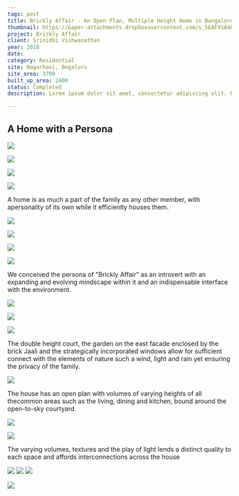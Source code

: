 ```yaml
---
tags: post
title: Brickly Affair - An Open Plan, Multiple Height Home in Bangalore
thumbnail: https://paper-attachments.dropboxusercontent.com/s_5EAF91A48C2FF13DCA080F637C9DDD04B4757EC6FF4D541AE4D1E6DB46FE34CC_1729164696166_SIDE+FACADE.jpg
project: Brickly Affair
client: Srinidhi Vishwanathan
year: 2018
date:
category: Residential 
site: Nagarhavi, Begaluru
site_area: 3700
built_up_area: 2400
status: Completed
description: Lorem ipsum dolor sit amet, consectetur adipiscing elit. Nullam ultricies interdum tortor, sit amet gravida ipsum fermentum ut. Aenean sagittis metus justo, at vestibulum elit malesuada a. Suspendisse dictum, sapien eu tincidunt convallis, elit urna rhoncus leo, ac fermentum lorem libero in magna. Integer scelerisque odio et convallis faucibus.

---
```

## A Home with a Persona 

![](https://paper-attachments.dropboxusercontent.com/s_5EAF91A48C2FF13DCA080F637C9DDD04B4757EC6FF4D541AE4D1E6DB46FE34CC_1729164714970_LIVING.jpg)

![](https://paper-attachments.dropboxusercontent.com/s_5EAF91A48C2FF13DCA080F637C9DDD04B4757EC6FF4D541AE4D1E6DB46FE34CC_1729164724557_KIDS+BAY.jpg)

![](https://paper-attachments.dropboxusercontent.com/s_5EAF91A48C2FF13DCA080F637C9DDD04B4757EC6FF4D541AE4D1E6DB46FE34CC_1729164699027_EXTERIOR+VIEW+AT+TWILIGHT.jpg)

![](https://paper-attachments.dropboxusercontent.com/s_5EAF91A48C2FF13DCA080F637C9DDD04B4757EC6FF4D541AE4D1E6DB46FE34CC_1729164693141_AJ_09151.jpg)


A home is as much a part of the family as any other member, with apersonality of its own while it efficiently houses them. 

![](https://paper-attachments.dropboxusercontent.com/s_5EAF91A48C2FF13DCA080F637C9DDD04B4757EC6FF4D541AE4D1E6DB46FE34CC_1729164713506_STAIRCASE+LIBRARY.jpg)

![](https://paper-attachments.dropboxusercontent.com/s_5EAF91A48C2FF13DCA080F637C9DDD04B4757EC6FF4D541AE4D1E6DB46FE34CC_1729164722188_NOOK+OVERLOOKING+COURTYARD.jpg)



![](https://paper-attachments.dropboxusercontent.com/s_5EAF91A48C2FF13DCA080F637C9DDD04B4757EC6FF4D541AE4D1E6DB46FE34CC_1729164721259_AJ_09330.jpg)

![](https://paper-attachments.dropboxusercontent.com/s_5EAF91A48C2FF13DCA080F637C9DDD04B4757EC6FF4D541AE4D1E6DB46FE34CC_1729164730485_DINING+COURT.jpg)


We conceived the persona of "Brickly Affair" as an introvert with an expanding and evolving mindscape within it and an indispensable interface with the environment. 

![](https://paper-attachments.dropboxusercontent.com/s_5EAF91A48C2FF13DCA080F637C9DDD04B4757EC6FF4D541AE4D1E6DB46FE34CC_1729164723147_KIDS+BEDROOM.jpg)



![](https://paper-attachments.dropboxusercontent.com/s_5EAF91A48C2FF13DCA080F637C9DDD04B4757EC6FF4D541AE4D1E6DB46FE34CC_1729164717707_AJ_09336.jpg)

![](https://paper-attachments.dropboxusercontent.com/s_5EAF91A48C2FF13DCA080F637C9DDD04B4757EC6FF4D541AE4D1E6DB46FE34CC_1729164728379_COUTYARD.jpg)


The double height court, the garden on the east facade enclosed by the brick Jaali and the strategically incorporated windows allow for sufficient connect with the elements of nature such a wind, light and rain yet ensuring the privacy of the family. 

![](https://paper-attachments.dropboxusercontent.com/s_5EAF91A48C2FF13DCA080F637C9DDD04B4757EC6FF4D541AE4D1E6DB46FE34CC_1729164726062_SWING+VIEW.jpg)


The house has an open plan with volumes of varying heights of all thecommon areas such as the living, dining and kitchen, bound around the open-to-sky courtyard. 

![](https://paper-attachments.dropboxusercontent.com/s_5EAF91A48C2FF13DCA080F637C9DDD04B4757EC6FF4D541AE4D1E6DB46FE34CC_1729164709506_BA+BEDROOM+WINDOW.jpg)

![](https://paper-attachments.dropboxusercontent.com/s_5EAF91A48C2FF13DCA080F637C9DDD04B4757EC6FF4D541AE4D1E6DB46FE34CC_1729164711046_DINING+KITCHEN.jpg)


The varying volumes, textures and the play of light lends a distinct quality to each space and affords interconnections across the house


![](https://paper-attachments.dropboxusercontent.com/s_5EAF91A48C2FF13DCA080F637C9DDD04B4757EC6FF4D541AE4D1E6DB46FE34CC_1729164867102_BRICKLY+AFFAIR+FIRST+FLOOR+PLAN.jpg)
![](https://paper-attachments.dropboxusercontent.com/s_5EAF91A48C2FF13DCA080F637C9DDD04B4757EC6FF4D541AE4D1E6DB46FE34CC_1729164866823_BRICKLY+AFFAIR+GROUND+FLOOR+PLAN.jpg)
![](https://paper-attachments.dropboxusercontent.com/s_5EAF91A48C2FF13DCA080F637C9DDD04B4757EC6FF4D541AE4D1E6DB46FE34CC_1729164867407_BRICKLY+AFFAIR+SECOND+FLOOR+PLAN.jpg)

![](https://paper-attachments.dropboxusercontent.com/s_5EAF91A48C2FF13DCA080F637C9DDD04B4757EC6FF4D541AE4D1E6DB46FE34CC_1729164720326_FACADE+02.jpg)


